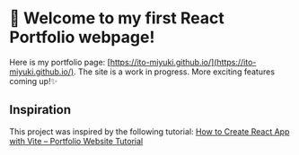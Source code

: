 # 🙌 Welcome to my first React Portfolio webpage!
Here is my portfolio page: [https://ito-miyuki.github.io/](https://ito-miyuki.github.io/).
The site is a work in progress. More exciting features coming up!✨

## Inspiration
This project was inspired by the following tutorial:
[How to Create React App with Vite – Portfolio Website Tutorial](https://mydevpage.com/blog/how-to-create-react-app-with-vite-portfolio-website-tutorial)
